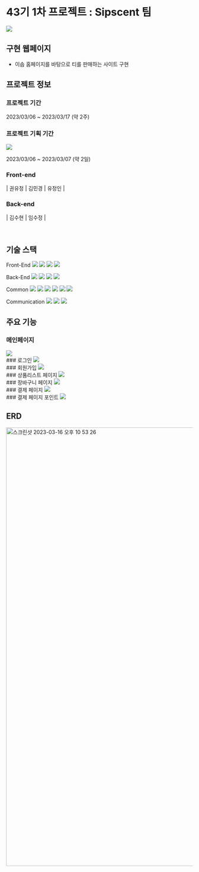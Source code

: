 # 43기 1차 프로젝트 : Sipscent 팀

<img src="https://user-images.githubusercontent.com/124610396/226172329-5759aaa3-8ae7-49bf-84ca-915a9710cd15.png" />

## 구현 웹페이지

- 이솝 홈페이지를 바탕으로 티를 판매하는 사이트 구현

## 프로젝트 정보
### 프로젝트 기간
2023/03/06 ~ 2023/03/17 (약 2주)
### 프로젝트 기획 기간
<img src="https://user-images.githubusercontent.com/124610396/226172444-ce996c0e-9fa8-4889-aecc-97930c936cd1.png" />

2023/03/06 ~ 2023/03/07 (약 2일)
<br>
### Front-end
| 권유정 | 김민경 | 유정인 |

### Back-end
| 김수현 | 임수정 |

<br>

## 기술 스택

Front-End
<img src="https://img.shields.io/badge/Javascript-F7DF1E?style=flat&amp;logo=javascript&amp;logoColor=white">
<img src="https://img.shields.io/badge/React.js-61DAFB?style=flat&amp;logo=React&amp;logoColor=white">
<img src="https://img.shields.io/badge/styled-components-DB7093?style=flat&amp;logo=styled-components-DB7093&amp;logoColor=white">
<img src="https://img.shields.io/badge/React Router-CA4245?style=flat&amp;logo=ReactRouter&amp;logoColor=white">

Back-End
<img src="https://img.shields.io/badge/Javascript-F7DF1E?style=flat&amp;logo=javascript&amp;logoColor=white">
<img src="https://img.shields.io/badge/Node.js-339933?style=flat&amp;logo=Node.js&amp;logoColor=white">
<img src="https://img.shields.io/badge/MySQL-4479A1?style=flat&amp;logo=MySQL&amp;logoColor=white">
<img src="https://img.shields.io/badge/Docker-2496ED?style=flat&amp;logo=Docker&amp;logoColor=white">

Common
<img src="https://img.shields.io/badge/Git-F05032?style=flat&amp;logo=Git&amp;logoColor=white">
<img src="https://img.shields.io/badge/GitHub-181717?style=flat&amp;logo=GitHub&amp;logoColor=white">
<img src="https://img.shields.io/badge/Prettier-F7B93E?style=flat&amp;logo=prettier&amp;logoColor=white">
<img src="https://img.shields.io/badge/RestfulAPI-F7533E?style=flat&amp;logo=RestfulAPII&amp;logoColor=white">
<img src="https://img.shields.io/badge/VSCode-007ACC?style=flat&amp;logo=Visual Studio Code&amp;logoColor=white">
<img src="https://img.shields.io/badge/Postman-FF6C37?style=flat&amp;logo=Postman&amp;logoColor=white">

Communication
<img src="https://img.shields.io/badge/Slack-4A154B?style=flat&amp;logo=Slack&amp;logoColor=white">
<img src="https://img.shields.io/badge/Trello-0052CC?style=flat&amp;logo=Trello&amp;logoColor=white">
<img src="https://img.shields.io/badge/Notion-000000?style=flat&amp;logo=Notion&amp;logoColor=white">


## 주요 기능 
### 메인페이지
<img src="https://user-images.githubusercontent.com/124610396/226171806-490775cd-b66f-45cd-a3af-b0d6feb25e28.gif" />
<br>
### 로그인
<img src="https://user-images.githubusercontent.com/124610396/226171036-8f461c37-ac8a-402b-8c10-501133443136.gif" />
<br>
### 회원가입
<img src="https://user-images.githubusercontent.com/124610396/226171577-5ff746c8-8db8-4d2d-91e5-60b847a8e0f4.gif" />
<br>
### 상품리스트 페이지
<img src="https://user-images.githubusercontent.com/124610396/226171936-5050407b-a3f8-448c-9cbc-4fe52b3f39e6.gif" />
<br>
### 장바구니 페이지
<img src="https://user-images.githubusercontent.com/124610396/226172016-6a635eb6-3531-4d33-9151-9a6f3a5a5052.gif" />
<br>
### 결제 페이지
<img src="https://user-images.githubusercontent.com/124610396/226172039-a0a08bf2-30b4-4227-ac1e-1222e5e7a837.gif" />
<br>
### 결제 페이지 포인트
<img src="https://user-images.githubusercontent.com/124610396/226172070-9362a58f-8cc4-41e3-ac93-841cc6937ee5.gif" />
<br>


## ERD
<img width="1184" alt="스크린샷 2023-03-16 오후 10 53 26" src="https://user-images.githubusercontent.com/124610396/226172297-7d8d9b06-0fe3-45e8-97b9-b032bc9ee65e.png">
